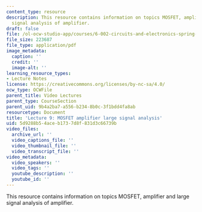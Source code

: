 ```yaml
---
content_type: resource
description: This resource contains information on topics MOSFET, amplifier and large
  signal analysis of amplifier.
draft: false
file: /ol-ocw-studio-app/courses/6-002-circuits-and-electronics-spring-2007/5d9288b54aceb1737d8f831d3c66739b_6002_l9.pdf
file_size: 223687
file_type: application/pdf
image_metadata:
  caption: ''
  credit: ''
  image-alt: ''
learning_resource_types:
- Lecture Notes
license: https://creativecommons.org/licenses/by-nc-sa/4.0/
ocw_type: OCWFile
parent_title: Video Lectures
parent_type: CourseSection
parent_uid: 9b4a2ba7-a556-b234-8b0c-3f1bdd4fa8ab
resourcetype: Document
title: 'Lecture 9: MOSFET amplifier large signal analysis'
uid: 5d9288b5-4ace-b173-7d8f-831d3c66739b
video_files:
  archive_url: ''
  video_captions_file: ''
  video_thumbnail_file: ''
  video_transcript_file: ''
video_metadata:
  video_speakers: ''
  video_tags: ''
  youtube_description: ''
  youtube_id: ''
---
```

This resource contains information on topics MOSFET, amplifier and large signal analysis of amplifier.